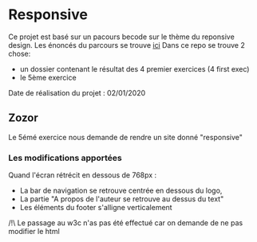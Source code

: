 # Responsive
Ce projet est basé sur un pacours becode sur le thème du reponsive design. Les énoncés du parcours se trouve [ici](https://github.com/becodeorg/CRL-Keller-1-18/blob/master/Parcours/01-Prairie/6.Responsive/readme.md)
Dans ce repo se trouve 2 chose:
* un dossier contenant le résultat des 4 premier exercices (4 first exec)
* le 5ème exercice

Date de réalisation du projet : 02/01/2020

## Zozor
Le 5émé exercice nous demande de rendre un site donné "responsive"

### Les modifications apportées
Quand l'écran rétrécit en dessous de 768px :
* La bar de navigation se retrouve centrée en dessous du logo,
* La partie "A propos de l'auteur se retrouve au dessus du text"
* Les éléments du footer s'alligne verticalement

/!\ Le passage au w3c n'as pas été effectué car on demande de ne pas modifier le html



